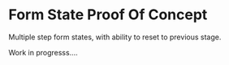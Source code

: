 # Form State Proof Of Concept

Multiple step form states, with ability to reset to previous stage.

Work in progresss....